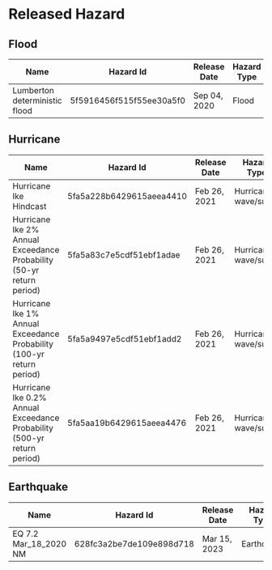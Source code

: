 # Released Hazard
## Flood
| Name | Hazard Id | Release Date | Hazard Type |
| ------- | ---------- | ---------- | ---------- |
| Lumberton deterministic flood | 5f5916456f515f55ee30a5f0 | Sep 04, 2020 | Flood |

## Hurricane
| Name | Hazard Id | Release Date | Hazard Type |
| ------- | ---------- | ---------- | ---------- |
| Hurricane Ike Hindcast | 5fa5a228b6429615aeea4410 | Feb 26, 2021 | Hurricane wave/surge|
| Hurricane Ike 2% Annual Exceedance Probability (50-yr return period) | 5fa5a83c7e5cdf51ebf1adae | Feb 26, 2021 | Hurricane wave/surge|
| Hurricane Ike 1% Annual Exceedance Probability (100-yr return period) | 5fa5a9497e5cdf51ebf1add2 | Feb 26, 2021 | Hurricane wave/surge|
| Hurricane Ike 0.2% Annual Exceedance Probability (500-yr return period) | 5fa5aa19b6429615aeea4476 | Feb 26, 2021 | Hurricane wave/surge|

## Earthquake
| Name | Hazard Id | Release Date | Hazard Type |
| ------- | ---------- |--------------| -- |
| EQ 7.2 Mar_18_2020 NM  | 628fc3a2be7de109e898d718 | Mar 15, 2023 | Earthquake |